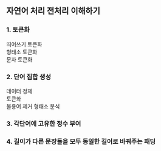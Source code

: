 ## 자연어 처리 전처리 이해하기

### 1. 토큰화
띄어쓰기 토큰화  
형태소 토큰화  
문자 토큰화  

### 2. 단어 집합 생성
데이터 정제  
토큰화  
불용어 제거
형태소 분석

### 3. 각단어에 고유한 정수 부여

### 4. 길이가 다른 문장들을 모두 동일한 길이로 바꿔주는 패딩
